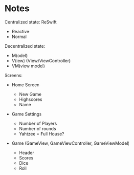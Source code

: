 #  Notes

Centralized state: ReSwift
 - Reactive
 - Normal
 
 Decentralized state: 
 - M(odel)
 - V(iew) (View/ViewController)
 - VM(view model)

Screens:

- Home Screen
    - New Game
    - Highscores
    - Name
    
- Game Settings
    - Number of Players
    - Number of rounds
    - Yahtzee = Full House?
    
- Game (GameView, GameViewController, GameViewModel)
    - Header
    - Scores
    - Dice
    - Roll
